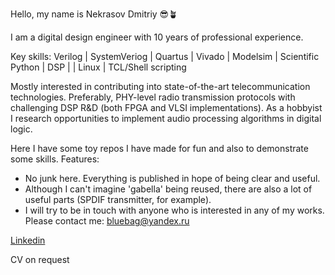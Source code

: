 Hello, my name is Nekrasov Dmitriy :sunglasses::potted_plant:

I am a digital design engineer with 10 years of professional experience.

Key skills:
Verilog | SystemVeriog | Quartus | Vivado | Modelsim | Scientific Python | DSP |
| Linux | TCL/Shell scripting

Mostly interested in contributing into state-of-the-art telecommunication
technologies. Preferably, PHY-level radio transmission protocols with
challenging DSP R&D (both FPGA and VLSI implementations). As a hobbyist I
research opportunities to implement audio processing algorithms in digital
logic.

Here I have some toy repos I have made for fun and also to demonstrate some
skills. Features:
  * No junk here. Everything is published in hope of being clear and useful.
  * Although I can't imagine 'gabella' being reused, there are also a lot of
  useful parts (SPDIF transmitter, for example).
  * I will try to be in touch with anyone who is interested in any of my works.
  Please contact me: <bluebag@yandex.ru>

[Linkedin](http://www.linkedin.com/in/dmitriy-nekrasov-60b433330)

CV on request
